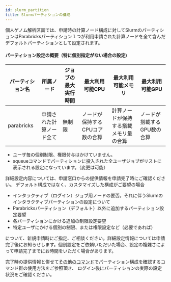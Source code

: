 ```yaml
---
id: slurm_partition
title: Slurmパーティションの構成
---
```



個人ゲノム解析区画では、申請時の計算ノード構成に対してSlurmのパーティションはParabricksパーティション１つが利用申請された計算ノードを全て含んだ
デフォルトパーティションとして設定されます。


#### パーティション設定の概要（特に個別指定がない場合の設定)
|パーティション名|所属ノード|ジョブの最大実行時間|最大利用可能CPU|最大利用可能メモリ|最大利用可能GPU|
|-------------|---------|----------------|------------|--------------|-------------|
|parabricks |申請された計算ノード全て|無制限|ノードが保持するCPUコア数の合算|計算ノードが保持する搭載メモリ量の合算|ノードが搭載するGPU数の合算|

- ユーザ毎の個別制限、権限付与はかけていません。
- squeueコマンドでパーティションに投入された全ユーザジョブがリストに表示される設定になっています。（変更は可能）

詳細設定内容については、申請窓口からの提供情報を申請完了時にご確認ください。
デフォルト構成ではなく、カスタマイズした構成がご要望の場合

- インタラクティブ（ログイン）ジョブ用ノードの要否。それに伴うSlurmのインタラクティブパーティションの設定について
- Parabricksパーティション（デフォルト）以外に追加するパーティション設定要望
- 各パーティションにかける追加の制限設定要望
- 特定ユーザにかける個別の制限、または権限設定など（必要であれば）

について、新規申請時にご指定、ご相談ください。詳細設定情報については申請完了後にお知らせします。個別設定をご依頼いただいた場合、設定の複雑さによって申請完了までにお時間をいただく場合があります。

完了時の提供情報と併せて[その他のコマンド](/software/Slurm/other_commands#showpartitions)でパーティション構成を確認するコマンド群の使用方法をご参照頂き、
ログイン後にパーティションの実際の設定状況をご確認ください。


